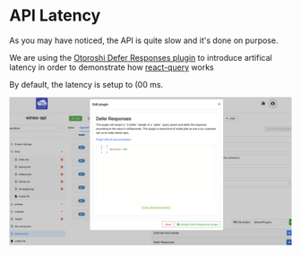 # API Latency

As you may have noticed, the API is quite slow and it's done on purpose. 

We are using the [Otoroshi Defer Responses plugin](https://maif.github.io/otoroshi/manual/plugins/built-in-plugins.html#otoroshi.next.plugins.NgDeferPlugin) 
to introduce artifical latency in order to demonstrate how [react-query](https://tanstack.com/query/latest/docs/framework/react/overview) works

By default, the latency is setup to (00 ms.

<div style="width: 100%; display: flex; justify-content: center; align-items: center;">
  <img src="/docs/defer.png" alt="The defer responses plugin" width="1000" height="auto" class="centered-img">
</div>